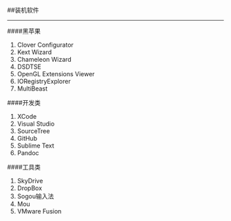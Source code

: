 ##装机软件
***

####黑苹果
1. Clover Configurator
2. Kext Wizard
3. Chameleon Wizard
4. DSDTSE
5. OpenGL Extensions Viewer
6. IORegistryExplorer
7. MultiBeast

####开发类
1. XCode
2. Visual Studio
3. SourceTree
4. GitHub
5. Sublime Text
6. Pandoc

####工具类
1. SkyDrive
2. DropBox
3. Sogou输入法
4. Mou
5. VMware Fusion
